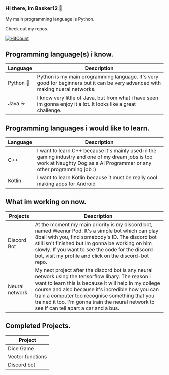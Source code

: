 ### Hi there, im Basker12 👋

My main programming language is Python.

Check out my repos.

[![HitCount](http://hits.dwyl.com/Basker12/Basker12.svg)](http://hits.dwyl.com/Basker12/Basker12)

Programming language(s) i know.
--------------------------------------------------------------------------------------------------------------------------------------------------------------------------------
| Language | Description |
| --- | --- |
| Python 🐍 | Python is my main programming language. It's very good for beginners but it can be very advanced with making nueral networks. |
| Java ☕ | I know very little of Java, but from what i have seen im gonna enjoy it a lot. It looks like a great challenge. |

Programming languages i would like to learn.
--------------------------------------------------------------------------------------------------------------------------------------------------------------------------------
| Language | Description |
| --- | --- |
| C++ | I want to learn C++ because it's mainly used in the gaming industry and one of my dream jobs is too work at Naughty Dog as a AI Programmer or any other programming job :) |
| Kotlin | I want to learn Kotlin because it must be really cool making apps for Android |

What im working on now.
--------------------------------------------------------------------------------------------------------------------------------------------------------------------------------
| Projects | Description |
| --- | --- |
| Discord Bot | At the moment my main priority is my discord bot, named Weenur Pod. It's a simple bot which can play 8ball with you, find somebody's ID. The discord bot still isn't finished but im gonna be working on him slowly. If you want to see the code for the discord bot, visit my profile and click on the discord-bot repo. |
| Neural network | My next project after the discord bot is any neural network using the tensorflow libary. The reason i want to learn this is because it will help in my college course and also because it's incredible how you can train a computer too recognise something that you trained it too. I'm gonna train the neural network to see if can tell apart a car and a bus. |

Completed Projects.
------------------------------------------------------------------------------------------------------------------------------------------------------------------------------
| Project |
| --- |
| Dice Game | 
| Vector functions |
| Discord bot |
